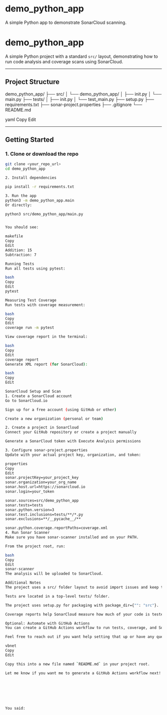 # demo_python_app

A simple Python app to demonstrate SonarCloud scanning.

# demo_python_app

A simple Python project with a standard `src/` layout, demonstrating how to run code analysis and coverage scans using SonarCloud.

---

## Project Structure
demo_python_app/
├── src/
│ └── demo_python_app/
│ ├── init.py
│ └── main.py
├── tests/
│ ├── init.py
│ └── test_main.py
├── setup.py
├── requirements.txt
├── sonar-project.properties
├── .gitignore
└── README.md

yaml
Copy
Edit


---

## Getting Started

### 1. Clone or download the repo

```bash
git clone <your_repo_url>
cd demo_python_app

2. Install dependencies

pip install -r requirements.txt

3. Run the app
python3 -m demo_python_app.main
Or directly:

python3 src/demo_python_app/main.py


You should see:

makefile
Copy
Edit
Addition: 15
Subtraction: 7

Running Tests
Run all tests using pytest:

bash
Copy
Edit
pytest

Measuring Test Coverage
Run tests with coverage measurement:

bash
Copy
Edit
coverage run -m pytest

View coverage report in the terminal:

bash
Copy
Edit
coverage report
Generate XML report (for SonarCloud):

bash
Copy
Edit

SonarCloud Setup and Scan
1. Create a SonarCloud account
Go to SonarCloud.io

Sign up for a free account (using GitHub or other)

Create a new organization (personal or team)

2. Create a project in SonarCloud
Connect your GitHub repository or create a project manually

Generate a SonarCloud token with Execute Analysis permissions

3. Configure sonar-project.properties
Update with your actual project key, organization, and token:

properties
Copy
Edit
sonar.projectKey=your_project_key
sonar.organization=your_org_name
sonar.host.url=https://sonarcloud.io
sonar.login=your_token

sonar.sources=src/demo_python_app
sonar.tests=tests
sonar.python.version=3
sonar.test.inclusions=tests/**/*.py
sonar.exclusions=**/__pycache__/**

sonar.python.coverage.reportPaths=coverage.xml
4. Run Sonar Scanner
Make sure you have sonar-scanner installed and on your PATH.

From the project root, run:

bash
Copy
Edit
sonar-scanner
The analysis will be uploaded to SonarCloud.

Additional Notes
The project uses a src/ folder layout to avoid import issues and keep the repo clean.

Tests are located in a top-level tests/ folder.

The project uses setup.py for packaging with package_dir={"": "src"}.

Coverage reports help SonarCloud measure how much of your code is tested.

Optional: Automate with GitHub Actions
You can create a GitHub Actions workflow to run tests, coverage, and Sonar scans on every push.

Feel free to reach out if you want help setting that up or have any questions!

vbnet
Copy
Edit

Copy this into a new file named `README.md` in your project root.

Let me know if you want me to generate a GitHub Actions workflow next!







You said:
